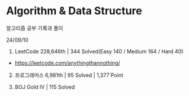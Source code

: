 # Algorithm & Data Structure

알고리즘 공부 기록과 풀이

24/09/10

1. LeetCode 228,646th | 344 Solved(Easy 140 / Medium 164 / Hard 40)
- https://leetcode.com/anythingthannothing/

2. 프로그래머스 6,981th | 95 Solved | 1,377 Point

3. BOJ Gold IV | 115 Solved
